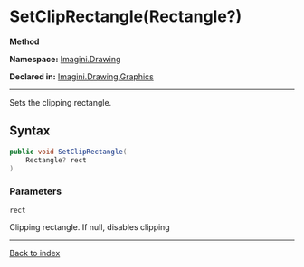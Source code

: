 # SetClipRectangle(Rectangle?)

**Method**

**Namespace:** [Imagini.Drawing](Imagini.Drawing.md)

**Declared in:** [Imagini.Drawing.Graphics](Imagini.Drawing.Graphics.md)

------



Sets the clipping rectangle.


## Syntax

```csharp
public void SetClipRectangle(
	Rectangle? rect
)
```

### Parameters

`rect`

Clipping rectangle. If null, disables clipping

------

[Back to index](index.md)